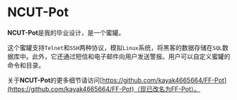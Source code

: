 # NCUT-Pot

**NCUT-Pot**是我的毕业设计，是一个蜜罐。
<!--more-->

这个蜜罐支持`Telnet`和`SSH`两种协议，模拟`Linux`系统，将黑客的数据存储在`SQL`数据库中。此外，它还通过短信和电子邮件向用户发送警报。用户可以自定义蜜罐的命令和目录。

关于**NCUT-Pot**的更多细节请访问[https://github.com/kayak4665664/FF-Pot](https://github.com/kayak4665664/FF-Pot)（现已改名为FF-Pot）。
